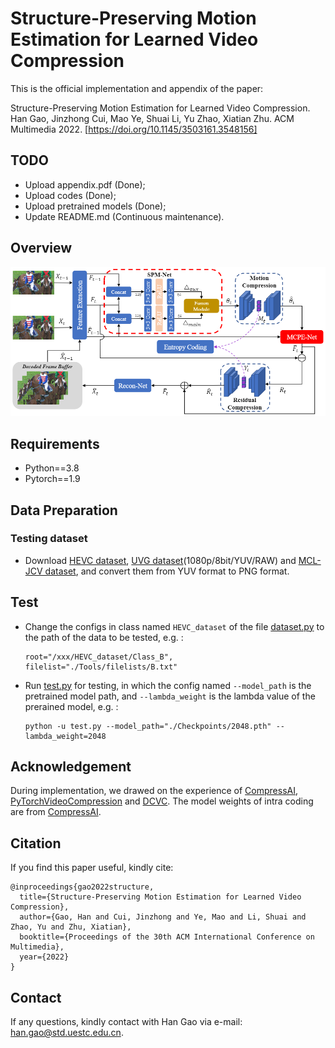 # Structure-Preserving Motion Estimation for Learned Video Compression

This is the official implementation and appendix of the paper:

Structure-Preserving Motion Estimation for Learned Video Compression. Han Gao, Jinzhong Cui, Mao Ye, Shuai Li, Yu Zhao, Xiatian Zhu. ACM Multimedia 2022. [https://doi.org/10.1145/3503161.3548156]

## TODO

* Upload appendix.pdf (Done);
* Upload codes (Done);
* Upload pretrained models (Done);
* Update README.md (Continuous maintenance).

## Overview

![Overview](https://github.com/gaohan-12/SPME/blob/main/Overview.png)

## Requirements

* Python==3.8
* Pytorch==1.9

## Data Preparation

### Testing dataset

* Download [HEVC dataset](), [UVG dataset](http://ultravideo.fi/#testsequences)(1080p/8bit/YUV/RAW) and [MCL-JCV dataset](http://mcl.usc.edu/mcl-jcv-dataset/), and convert them from YUV format to PNG format.

## Test

* Change the configs in class named `HEVC_dataset` of the file [dataset.py](https://github.com/gaohan-12/SPME/blob/main/dataset.py) to the path of the data to be tested, e.g. :

  ```
  root="/xxx/HEVC_dataset/Class_B", filelist="./Tools/filelists/B.txt"
  ```

* Run [test.py](https://github.com/gaohan-12/SPME/blob/main/test.py) for testing, in which the config named `--model_path` is the pretrained model path, and `--lambda_weight` is the lambda value of the prerained model, e.g. :

  ```
  python -u test.py --model_path="./Checkpoints/2048.pth" --lambda_weight=2048
  ```

## Acknowledgement

During implementation, we drawed on the experience of [CompressAI](https://github.com/InterDigitalInc/CompressAI), [PyTorchVideoCompression](https://github.com/ZhihaoHu/PyTorchVideoCompression) and [DCVC](https://github.com/DeepMC-DCVC/DCVC). The model weights of intra coding are from [CompressAI](https://github.com/InterDigitalInc/CompressAI).

## Citation

If you find this paper useful, kindly cite:

```
@inproceedings{gao2022structure,
  title={Structure-Preserving Motion Estimation for Learned Video Compression},
  author={Gao, Han and Cui, Jinzhong and Ye, Mao and Li, Shuai and Zhao, Yu and Zhu, Xiatian},
  booktitle={Proceedings of the 30th ACM International Conference on Multimedia},
  year={2022}
}
```

## Contact

If any questions, kindly contact with Han Gao via e-mail: han.gao@std.uestc.edu.cn.
